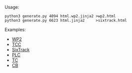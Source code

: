 Usage:


    python3 generate.py 4094 html.wp2.jinja2 >wp2.html
    python3 generate.py 6623 html.jinja2     >sixtrack.html

Examples:

* [WP2](http://htmlpreview.github.io/?https://github.com/rdemaria/indico_generate/blob/master/examples/wp2.html)
* [TCC](http://htmlpreview.github.io/?https://github.com/rdemaria/indico_generate/blob/master/examples/tcc.html)
* [SixTrack](http://htmlpreview.github.io/?https://github.com/rdemaria/indico_generate/blob/master/examples/sixtrack.html)
* [PLC](http://htmlpreview.github.io/?https://github.com/rdemaria/indico_generate/blob/master/examples/plc.html)
* [TC](http://htmlpreview.github.io/?https://github.com/rdemaria/indico_generate/blob/master/examples/tc.html)
* [CB](http://htmlpreview.github.io/?https://github.com/rdemaria/indico_generate/blob/master/examples/cb.html)


